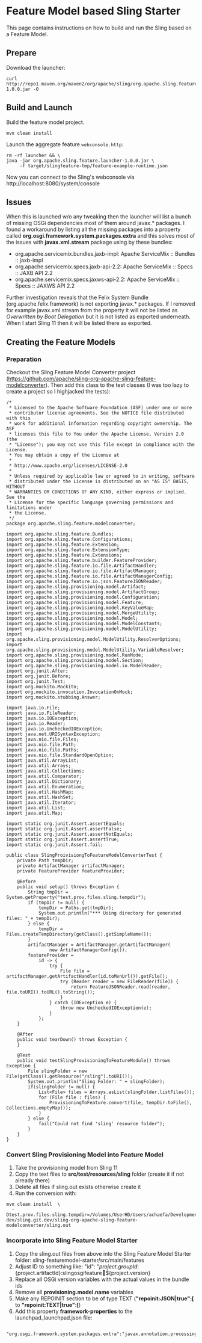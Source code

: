 # Feature Model based Sling Starter

This page contains instructions on how to build and run the Sling based on a Feature Model.

## Prepare

Download the launcher:

```
curl http://repo1.maven.org/maven2/org/apache/sling/org.apache.sling.feature.launcher/1.0.0/org.apache.sling.feature.launcher-1.0.0.jar -O
```

## Build and Launch

Build the feature model project.

```
mvn clean install
```

Launch the aggregate feature `webconsole.http`:

```
rm -rf launcher && \
java -jar org.apache.sling.feature.launcher-1.0.0.jar \
     -f target/slingfeature-tmp/feature-example-runtime.json
```

Now you can connect to the Sling's webconsole via http://localhost:8080/system/console

## Issues

When this is launched w/o any tweaking then the launcher will list a bunch of missing OSGi dependencies
most of them around javax.* packages.
I found a workaround by listing all the missing packages into a property called **org.osgi.framework.system.packages.extra**
and this solves most of the issues with **javax.xml.stream** package using by these bundles:

* org.apache.servicemix.bundles.jaxb-impl: Apache ServiceMix :: Bundles :: jaxb-impl
* org.apache.servicemix.specs.jaxb-api-2.2: Apache ServiceMix :: Specs :: JAXB API 2.2
* org.apache.servicemix.specs.jaxws-api-2.2: Apache ServiceMix :: Specs :: JAXWS API 2.2

Further investigation reveals that the Felix System Bundle (org.apache.felix.framework) is not exporting javax.*
packages. If I removed for example javax.xml.stream from the property it will not be listed as *Overwritten by
Boot Delegation* but it is not listed as exported underneath. When I start Sling 11 then it will be listed there
as exported.

## Creating the Feature Models

### Preparation

Checkout the Sling Feature Model Converter project (https://github.com/apache/sling-org-apache-sling-feature-modelconverter).
Then add this class to the test classes (I was too lazy to create a project so I highjacked the tests):
```
/*
 * Licensed to the Apache Software Foundation (ASF) under one or more
 * contributor license agreements. See the NOTICE file distributed with this
 * work for additional information regarding copyright ownership. The ASF
 * licenses this file to You under the Apache License, Version 2.0 (the
 * "License"); you may not use this file except in compliance with the License.
 * You may obtain a copy of the License at
 *
 * http://www.apache.org/licenses/LICENSE-2.0
 *
 * Unless required by applicable law or agreed to in writing, software
 * distributed under the License is distributed on an "AS IS" BASIS, WITHOUT
 * WARRANTIES OR CONDITIONS OF ANY KIND, either express or implied. See the
 * License for the specific language governing permissions and limitations under
 * the License.
 */
package org.apache.sling.feature.modelconverter;

import org.apache.sling.feature.Bundles;
import org.apache.sling.feature.Configurations;
import org.apache.sling.feature.Extension;
import org.apache.sling.feature.ExtensionType;
import org.apache.sling.feature.Extensions;
import org.apache.sling.feature.builder.FeatureProvider;
import org.apache.sling.feature.io.file.ArtifactHandler;
import org.apache.sling.feature.io.file.ArtifactManager;
import org.apache.sling.feature.io.file.ArtifactManagerConfig;
import org.apache.sling.feature.io.json.FeatureJSONReader;
import org.apache.sling.provisioning.model.Artifact;
import org.apache.sling.provisioning.model.ArtifactGroup;
import org.apache.sling.provisioning.model.Configuration;
import org.apache.sling.provisioning.model.Feature;
import org.apache.sling.provisioning.model.KeyValueMap;
import org.apache.sling.provisioning.model.MergeUtility;
import org.apache.sling.provisioning.model.Model;
import org.apache.sling.provisioning.model.ModelConstants;
import org.apache.sling.provisioning.model.ModelUtility;
import org.apache.sling.provisioning.model.ModelUtility.ResolverOptions;
import org.apache.sling.provisioning.model.ModelUtility.VariableResolver;
import org.apache.sling.provisioning.model.RunMode;
import org.apache.sling.provisioning.model.Section;
import org.apache.sling.provisioning.model.io.ModelReader;
import org.junit.After;
import org.junit.Before;
import org.junit.Test;
import org.mockito.Mockito;
import org.mockito.invocation.InvocationOnMock;
import org.mockito.stubbing.Answer;

import java.io.File;
import java.io.FileReader;
import java.io.IOException;
import java.io.Reader;
import java.io.UncheckedIOException;
import java.net.URISyntaxException;
import java.nio.file.Files;
import java.nio.file.Path;
import java.nio.file.Paths;
import java.nio.file.StandardOpenOption;
import java.util.ArrayList;
import java.util.Arrays;
import java.util.Collections;
import java.util.Comparator;
import java.util.Dictionary;
import java.util.Enumeration;
import java.util.HashMap;
import java.util.HashSet;
import java.util.Iterator;
import java.util.List;
import java.util.Map;

import static org.junit.Assert.assertEquals;
import static org.junit.Assert.assertFalse;
import static org.junit.Assert.assertNotEquals;
import static org.junit.Assert.assertTrue;
import static org.junit.Assert.fail;

public class SlingProivisiongToFeatureModelConverterTest {
    private Path tempDir;
    private ArtifactManager artifactManager;
    private FeatureProvider featureProvider;

    @Before
    public void setup() throws Exception {
        String tmpDir = System.getProperty("test.prov.files.sling.tempdir");
        if (tmpDir != null) {
            tempDir = Paths.get(tmpDir);
            System.out.println("*** Using directory for generated files: " + tempDir);
        } else {
            tempDir = Files.createTempDirectory(getClass().getSimpleName());
        }
        artifactManager = ArtifactManager.getArtifactManager(
                new ArtifactManagerConfig());
        featureProvider =
            id -> {
                try {
                    File file = artifactManager.getArtifactHandler(id.toMvnUrl()).getFile();
                    try (Reader reader = new FileReader(file)) {
                        return FeatureJSONReader.read(reader, file.toURI().toURL().toString());
                    }
                } catch (IOException e) {
                    throw new UncheckedIOException(e);
                }
            };
    }

    @After
    public void tearDown() throws Exception {
    }

    @Test
    public void testSlingProvisioningToFeatureModule() throws Exception {
        File slingFolder = new File(getClass().getResource("/sling").toURI());
        System.out.println("Sling Folder: " + slingFolder);
        if(slingFolder != null) {
            List<File> files = Arrays.asList(slingFolder.listFiles());
            for (File file : files) {
                ProvisioningToFeature.convert(file, tempDir.toFile(), Collections.emptyMap());
            }
        } else {
            fail("Could not find 'sling' resource folder");
        }
    }
}
```

### Convert Sling Provisioning Model into Feature Model

1. Take the provisioning model from Sling 11
2. Copy the text files to **src/test/resources/sling** folder (create it if not already there)
3. Delete all files if sling.out exists otherwise create it
4. Run the conversion with:

```
mvn clean install  \
  -Dtest.prov.files.sling.tempdir=/Volumes/UserHD/Users/achaefa/Development/madplanet.com/apache/sling-dev/sling.git.dev/sling-org-apache-sling-feature-modelconverter/sling.out
```

### Incorporate into Sling Feature Model Starter

1. Copy the sling.out files from above into the Sling Feature Model Starter folder: sling-featuremodel-starter/src/main/features
2. Adjust ID to something like: "id": "${project.groupId}:${project.artifactId}:slingosgifeature:boot:${project.version}
3. Replace all OSGi version variables with the actual values in the bundle ids
4. Remove all **provisioning.model.name** variables
5. Make any REPOINIT section to be of type TEXT (**"repoinit:JSON|true":[** to **"repoinit:TEXT|true":[**)
6. Add this property **framework-properties** to the launchpad_launchpad.json file:
```
    "org.osgi.framework.system.packages.extra":"javax.annotation.processing,javax.crypto,javax.crypto.spec,javax.imageio,javax.imageio.metadata,javax.imageio.plugins.jpeg,javax.imageio.stream,javax.jcr,javax.jcr.lock,javax.management.modelmbean,javax.naming,javax.jcr.query,javax.jcr.nodetype,javax.jcr.observation,javax.jcr.security,javax.jcr.version,javax.lang.model.element,javax.lang.model.util,javax.lang.model.type,javax.mail,javax.management,javax.management.openmbean,javax.management.remote,javax.lang.model,javax.naming.directory,javax.naming.ldap,javax.naming.spi,javax.net,javax.net.ssl,javax.print,javax.print.attribute,javax.rmi.ssl,javax.security.auth,javax.security.auth.callback,javax.security.auth.login,javax.security.auth.x500,javax.security.auth.spi,javax.sql,javax.security.sasl,javax.swing,javax.swing.border,javax.swing.event,javax.swing.filechooser,javax.swing.tree,javax.swing.table,javax.swing.text,javax.transaction.xa,javax.tools,javax.xml.bind,javax.xml.bind.annotation,javax.xml.namespace,javax.xml.bind.annotation,javax.xml,javax.xml.datatype,javax.xml.namespace,javax.xml.parsers,javax.xml.stream,javax.xml.stream.events,javax.xml.stream.util,javax.xml.transform,javax.xml.transform.dom,javax.xml.transform.sax,javax.xml.transform.stax,javax.xml.transform.stream,javax.xml.validation,javax.xml.xpath,javax.script,org.ietf.jgss,org.xml.sax,org.xml.org.xml.sax.ext,org.xml.sax.helpers,org.xml.sax.ext,org.w3c.dom,org.w3c.dom.bootstrap,org.w3c.dom.css,org.w3c.dom.events,org.w3c.dom.html,org.w3c.dom.ls,org.w3c.dom.ranges,org.w3c.dom.traversal,org.w3c.dom.views",
```
